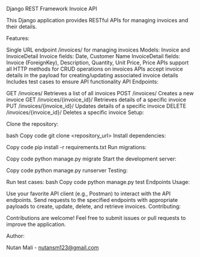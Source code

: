 Django REST Framework Invoice API

This Django application provides RESTful APIs for managing invoices and their details.

Features:

Single URL endpoint /invoices/ for managing invoices
Models: Invoice and InvoiceDetail
Invoice fields: Date, Customer Name
InvoiceDetail fields: Invoice (ForeignKey), Description, Quantity, Unit Price, Price
APIs support all HTTP methods for CRUD operations on invoices
APIs accept invoice details in the payload for creating/updating associated invoice details
Includes test cases to ensure API functionality
API Endpoints:

GET /invoices/
Retrieves a list of all invoices
POST /invoices/
Creates a new invoice
GET /invoices/{invoice_id}/
Retrieves details of a specific invoice
PUT /invoices/{invoice_id}/
Updates details of a specific invoice
DELETE /invoices/{invoice_id}/
Deletes a specific invoice
Setup:

Clone the repository:

bash
Copy code
git clone <repository_url>
Install dependencies:

Copy code
pip install -r requirements.txt
Run migrations:

Copy code
python manage.py migrate
Start the development server:

Copy code
python manage.py runserver
Testing:

Run test cases:
bash
Copy code
python manage.py test
Endpoints Usage:

Use your favorite API client (e.g., Postman) to interact with the API endpoints.
Send requests to the specified endpoints with appropriate payloads to create, update, delete, and retrieve invoices.
Contributing:

Contributions are welcome! Feel free to submit issues or pull requests to improve the application.

Author:

Nutan Mali - nutansm123@gmail.com
